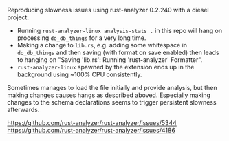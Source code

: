 Reproducing slowness issues using rust-analyzer 0.2.240 with a diesel project.

- Running `rust-analyzer-linux analysis-stats .` in this repo will hang on processing `do_db_things` for a very long time.
- Making a change to `lib.rs`, e.g. adding some whitespace in `do_db_things` and then saving (with format on save enabled) then leads to hanging on "Saving 'lib.rs': Running 'rust-analyzer' Formatter".
- `rust-analyzer-linux` spawned by the extension ends up in the background using ~100% CPU consistently.

Sometimes manages to load the file initially and provide analysis, but then making changes causes hangs as described aboved. Especially making changes to the schema declarations seems to trigger persistent slowness afterwards.

https://github.com/rust-analyzer/rust-analyzer/issues/5344
https://github.com/rust-analyzer/rust-analyzer/issues/4186

